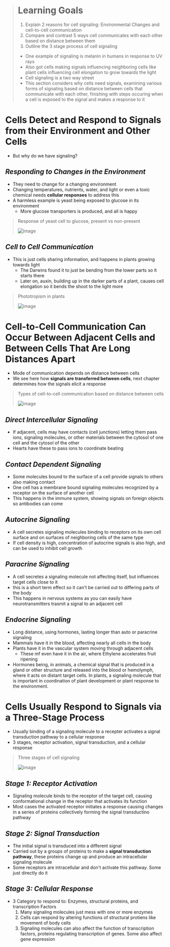 > # Learning Goals
> 1. Explain 2 reasons for cell signaling: Environmental Changes and cell-to-cell communication
> 2. Compare and contrast 5 ways cell communicates with each other based on distance between them
> 3. Outline the 3 stage process of cell signaling
>
> - One example of signaling is melanin in humans in response to UV rays
> - Also got cells making signals influencing neighboring cells like plant cells influencing cell elongation to grow towards the light
> - Cell signaling is a two way street
> - This section considers why cells need signals, examining various forms of signaling based on distance between cells that communicate with each other, finishing with steps occuring when a cell is exposed to the signal and makes a response to it

# Cells Detect and Respond to Signals from their Environment and Other Cells
- But why do we have signaling?
## *Responding to Changes in the Environment*
- They need to change for a changing environment
- Changing temperatures, nutrients, water, and light or even a toxic chemical needs **cellular responses** to address this
- A harmless example is yeast being exposed to glucose in its environment
  - More glucose transporters is produced, and all is happy

> Response of yeast cell to glucose, present vs non-present
>
> ![image](https://github.com/MCBasterSheet/MCBasterSheet/assets/157453648/dd8d3c51-4eb1-4715-b29f-0644c810db04)

## *Cell to Cell Communication*
- This is just cells sharing information, and happens in plants growing towards light
  - The Darwins found it to just be bending from the lower parts so it starts there
  - Later on, auxin, building up in the darker parts of a plant, causes cell elongation so it bends the shoot to the light more

> Phototropism in plants
>
> ![image](https://github.com/MCBasterSheet/MCBasterSheet/assets/157453648/e434d52b-215b-4f61-a886-e5b5e0d11eae)

# Cell-to-Cell Communication Can Occur Between Adjacent Cells and Between Cells That Are Long Distances Apart
- Mode of communication depends on distance between cells
- We see here how **signals are transferred between cells**, next chapter determines how the signals elicit a response

> Types of cell-to-cell communication based on distance between cells
>
> ![image](https://github.com/MCBasterSheet/MCBasterSheet/assets/157453648/a5d4e14c-d804-4e13-91ff-09c4c0da648a)

## *Direct Intercellular Signaling*
- If adjacent, cells may have contacts (cell junctions) letting them pass ions, signaling molecules, or other materials between the cytosol of one cell and the cytosol of the other
- Hearts have these to pass ions to coordinate beating

## *Contact Dependent Signaling*
- Some molecules bound to the surface of a cell provide signals to others also making contact
- One cell has a membrane bound signaling molecules recognized by a receptor on the surface of another cell
- This happens in the immune system, showing signals on foreign objects so antibodies can come

## *Autocrine Signaling*
- A cell secretes signaling molecules binding to receptors on its own cell surface and on surfaces of neighboring cells of the same type
- If cell density is high, concentration of autocrine signals is also high, and can be used to inhibit cell growth

## *Paracrine Signaling*
- A cell secretes a signaling molecule not affecting itself, but influences target cells close to it
- this is a short term effect so it can't be carried out to differing parts of the body
- This happens in nervous systems as you can easily have neurotransmitters trasmit a signal to an adjacent cell

## *Endocrine Signaling*
- Long distance, using hormones, lasting longer than auto or paracrine signaling
- Mammals have it in the blood, affecting nearly all cells in the body
- Plants have it in the vascular system moving through adjacent cells
  - These mf even have it in the air, where Ethylene accelerates fruit ripening
- Hormones being, in animals, a chemical signal that is produced in a gland or other structure and released into the blood or hemolymph, where it acts on distant target cells. In plants, a signaling molecule that is important in coordination of plant development or plant response to the environment.

# Cells Usually Respond to Signals via a Three-Stage Process
- Usually binding of a signaling molecule to a recepter activates a signal transduction pathway to a cellular response
- 3 stages, receptor activation, signal transduction, and a cellular response

> Three stages of cell signaling
>
> ![image](https://github.com/MCBasterSheet/MCBasterSheet/assets/157453648/1ae55af9-60da-4f84-9bd6-1b39b2bae43f)

## *Stage 1: Receptor Activation*
- Signaling molecule binds to the receptor of the target cell, causing conformational change in the receptor that activates its function
- Most cases the activated receptor initiates a response causing changes in a series of proteins collectively forming the signal transductino pathway

## *Stage 2: Signal Transduction*
- The initial signal is transduced into a different signal
- Carried out by a groups of proteins to make a **signal transduction pathway**, these proteins change up and produce an intracellular signaling molecule
- Some receptors are intracellular and don't activate this pathway. Some just directly do it

## *Stage 3: Cellular Response*
- 3 Category to respond to: Enzymes, structural proteins, and transcription Factors
  1. Many signaling molecules just mess with one or more enzymes
  2. Cells can respond by altering functions of structural protiens like movement of body cells
  3. Signaling molecules can also affect the function of transcription factors, proteins regulating transcription of genes. Some also affect gene expression
